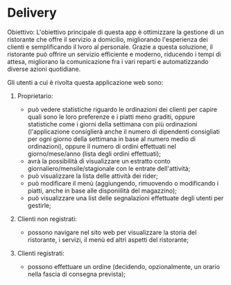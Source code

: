 # Delivery
Obiettivo:
L'obiettivo principale di questa app è ottimizzare la gestione di un ristorante che offre il servizio a domicilio, migliorando l'esperienza dei clienti e semplificando il lvoro al personale.
Grazie a questa soluzione, il ristorante può offrire un servizio efficiente e moderno, riducendo i tempi di attesa, migliorano la comunicazione fra i vari reparti e automatizzando diverse
azioni quotidiane.

Gli utenti a cui è rivolta questa applicazione web sono:

1. Proprietario:
   - può vedere statistiche riguardo le ordinazioni dei clienti per capire quali sono le loro preferenze e i piatti meno graditi, oppure statistiche come i giorni della settimana con più
     ordinazioni (l'applicazione consiglierà anche il numero di dipendenti consigliati per ogni giorno della settimana in base al numero medio di ordinazioni), oppure il numero di ordini
     effettuati nel giorno/mese/anno (lista degli ordini effettuati);
   - avrà la possibilità di visualizzare un estratto conto giornaliero/mensile/stagionale con le entrate dell'attività;
   - può visualizzare la lista delle attività dei rider;
   - può modificare il menù (aggiungendo, rimuovendo o modificando i piatti, anche in base alle disponiilità del magazzino);
   - può visualizzare una list delle segnalazioni effettuate degli utenti per gestirle;

2. Clienti non registrati:
   - possono navigare nel sito web per visualizzare la storia del ristorante, i servizi, il menù ed altri aspetti del ristorante;

3. Clienti registrati:
   - possono effettuare un ordine (decidendo, opzionalmente, un orario nella fascia di consegna prevista);

